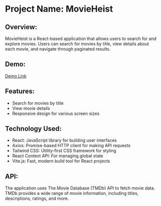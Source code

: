 # Project Name: MovieHeist

## Overview:
MovieHeist is a React-based application that allows users to search for and explore movies. Users can search for movies by title, view details about each movie, and navigate through paginated results.

## Demo:
[Demo Link](https://movie-heist.vercel.app/)

## Features:
- Search for movies by title
- View movie details
- Responsive design for various screen sizes

## Technology Used:
- React: JavaScript library for building user interfaces
- Axios: Promise-based HTTP client for making API requests
- Tailwind CSS: Utility-first CSS framework for styling
- React Context API: For managing global state
- Vite.js: Fast, modern build tool for React projects

## API:
The application uses The Movie Database (TMDb) API to fetch movie data. TMDb provides a wide range of movie information, including titles, descriptions, ratings, and more.
